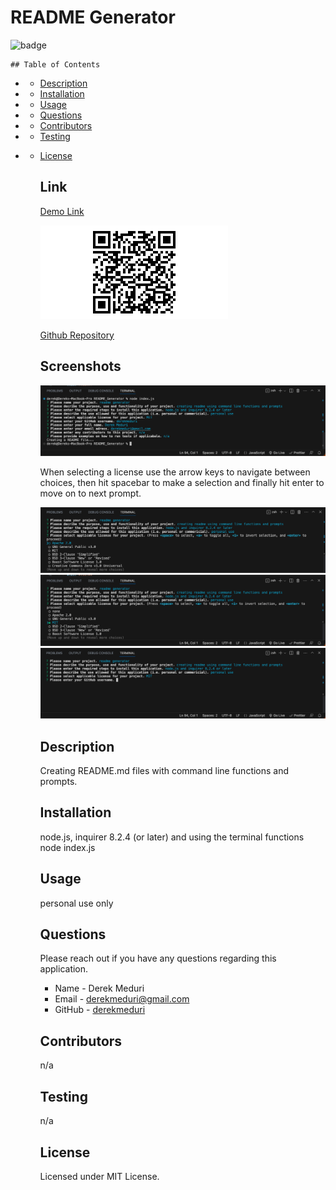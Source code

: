 # README Generator

![badge](https://img.shields.io/badge/license-MIT-brightgreen.svg)

    ## Table of Contents

- - [Description](#Description)

- - [Installation](#Installation)

- - [Usage](#Usage)

- - [Questions](#Questions)

- - [Contributors](#Contributors)

- - [Testing](#Testing)

- - [License](#License)

    ## Link

    [Demo Link](https://drive.google.com/file/d/17YOr0eplXwdNldBIQBEgW6lJ7nV1G3FL/view)

    ![QR Code](./assets/readmeqrcode.jpg)

    [Github Repository](https://github.com/derekmeduri/README_Generator)

    ## Screenshots

    ![Preview of Application](./assets/readmeapp.png)

    When selecting a license use the arrow keys to navigate between choices, then hit spacebar to make a selection and finally hit enter to move on to next prompt.

    ![Using arrow keys](./assets/usearrows.png)
    ![Making selection](./assets/selection.png)
    ![Using enter key to select](./assets/enter.png)

    ## Description

    Creating README.md files with command line functions and prompts.

    ## Installation

    node.js, inquirer 8.2.4 (or later) and using the terminal functions node index.js

    ## Usage

    personal use only

    ## Questions

    Please reach out if you have any questions regarding this application.

    - Name - Derek Meduri
    - Email - derekmeduri@gmail.com
    - GitHub - [derekmeduri](https://github.com/derekmeduri/)

    ## Contributors

    n/a

    ## Testing

    n/a

    ## License

    Licensed under MIT License.
